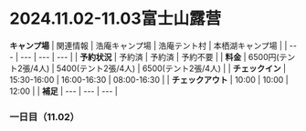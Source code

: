 # 2024.11.02-11.03富士山露营
**キャンプ場**
| 関連情報 | 浩庵キャンプ場 | 浩庵テント村 | 本栖湖キャンプ場 |
| --- | --- | --- | --- |
| **予約状況** | 予約済 | 予約済 | 予約不要 |
| **料金** | 6500円(テント2張/4人) | 5400(テント2張/4人) | 6500(テント2張/4人) |
| **チェックイン** | 15:30-16:00 | 16:00-16:30 | 08:00-16:30 |
| **チェックアウト** | 10:00 | 10:00 | 12:00 |
| **補足** | --- | --- | --- |


### 一日目（11.02）
